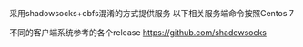 采用shadowsocks+obfs混淆的方式提供服务
以下相关服务端命令按照Centos 7

不同的客户端系统参考的各个release
https://github.com/shadowsocks
